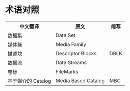 # 术语对照

<table>
  <tr>
    <th>中文翻译</th><th>原文</th><th>缩写</th>
  </tr>
  <tr>
    <td>数据集</td><td>Data Set</td><td></td>
  </tr>
  <tr>
    <td>媒体簇</td><td>Media Family</td><td></td>
  </tr>
  <tr>
    <td>描述块</td><td>Descriptor Blocks</td><td>DBLK</td>
  </tr>
  <tr>
    <td>数据流</td><td>Data Streams</td><td></td>
  </tr>
  <tr>
    <td>卷标</td><td>FileMarks</td><td></td>
  </tr>
  <tr>
    <td>基于媒介的 Catalog</td><td>Media Based Catalog</td><td>MBC</td>
  </tr>
</table>

